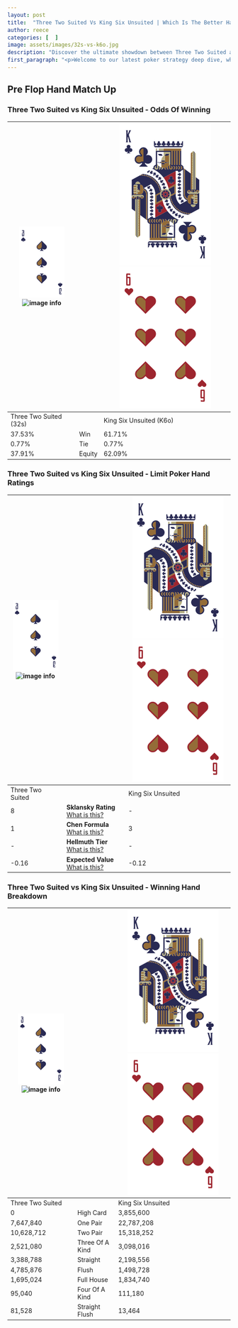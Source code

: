 ```yaml
---
layout: post
title:  "Three Two Suited Vs King Six Unsuited | Which Is The Better Hand In Poker? A Complete Guide"
author: reece
categories: [  ]
image: assets/images/32s-vs-k6o.jpg
description: "Discover the ultimate showdown between Three Two Suited and King Six Unsuited in poker! Uncover the odds, strategies, and scenarios where one hand triumphs over the other. Get ready to up your poker game with this thrilling analysis."
first_paragraph: "<p>Welcome to our latest poker strategy deep dive, where we're pitting two distinct hands against each other in a high-stakes showdown: Three Two Suited vs King Six Unsuited.</p><p>In the dynamic world of poker, every decision counts, and knowing which hand holds the upper hand is key to your success at the table.</p><p>In this article, we'll dissect these two hands, explore the scenarios where one dominates the other, and equip you with the knowledge to make strategic choices that can tip the odds in your favor.</p><p>Get ready to unravel the intriguing dynamics of these poker hands and elevate your game to new heights.</p>"
---
```




[comment]: # (sp0)

## Pre Flop Hand Match Up

<div class="table hand-ratings" markdown="1"> 



### Three Two Suited vs King Six Unsuited - Odds Of Winning


    
| ![image info](assets/images/hand1/3.png) ![image info](assets/images/hand1/2s.png) |  | ![image info](assets/images/hand2/K.png) ![image info](assets/images/hand2/6o.png) |
| -------- | -------- | -------- |
| Three Two Suited (32s) |  | King Six Unsuited (K6o) |
| 37.53% | Win | 61.71% |
| 0.77% | Tie | 0.77% |
| 37.91% | Equity | 62.09% |




[comment]: # (sp1)



### Three Two Suited vs King Six Unsuited - Limit Poker Hand Ratings


    
| ![image info](assets/images/hand1/3.png) ![image info](assets/images/hand1/2s.png) |  | ![image info](assets/images/hand2/K.png) ![image info](assets/images/hand2/6o.png) |
| -------- | -------- | -------- |
| Three Two Suited |  | King Six Unsuited |
| 8 | **Sklansky Rating** [What is this?](/sklansky-rating-explained) | - |
| 1 | **Chen Formula** [What is this?](/chen-formula-explained) | 3 |
| - | **Hellmuth Tier** [What is this?](/Hellmuth-tier-explained) | - |
| -0.16 | **Expected Value** [What is this?](/expected-value-explained) | -0.12 |




[comment]: # (sp2)



### Three Two Suited vs King Six Unsuited - Winning Hand Breakdown


    
| ![image info](assets/images/hand1/3.png) ![image info](assets/images/hand1/2s.png) |  | ![image info](assets/images/hand2/K.png) ![image info](assets/images/hand2/6o.png) |
| -------- | -------- | -------- |
| Three Two Suited |  | King Six Unsuited |
| 0 | High Card | 3,855,600 |
| 7,647,840 | One Pair | 22,787,208 |
| 10,628,712 | Two Pair | 15,318,252 |
| 2,521,080 | Three Of A Kind | 3,098,016 |
| 3,388,788 | Straight | 2,198,556 |
| 4,785,876 | Flush | 1,498,728 |
| 1,695,024 | Full House | 1,834,740 |
| 95,040 | Four Of A Kind | 111,180 |
| 81,528 | Straight Flush | 13,464 |




[comment]: # (sp3)



</div>

[comment]: # (sp4)



[comment]: # (sp5)

